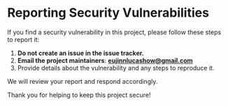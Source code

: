 # Reporting Security Vulnerabilities

If you find a security vulnerability in this project, please follow these steps to report it:

1. **Do not create an issue in the issue tracker.**
2. **Email the project maintainers**: **[eujinnlucashow@gmail.com](mailto:eujinnlucashow@gmail.com)**
3. Provide details about the vulnerability and any steps to reproduce it.

We will review your report and respond accordingly.

Thank you for helping to keep this project secure!
